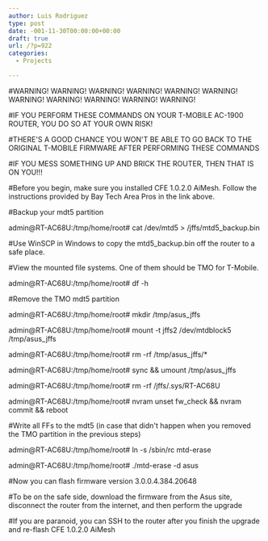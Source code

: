 ```yaml
---
author: Luis Rodriguez
type: post
date: -001-11-30T00:00:00+00:00
draft: true
url: /?p=922
categories:
  - Projects

---
```

#WARNING! WARNING! WARNING! WARNING! WARNING! WARNING! WARNING! WARNING! WARNING! WARNING! WARNING!
  
#IF YOU PERFORM THESE COMMANDS ON YOUR T-MOBILE AC-1900 ROUTER, YOU DO SO AT YOUR OWN RISK!
  
#THERE'S A GOOD CHANCE YOU WON'T BE ABLE TO GO BACK TO THE ORIGINAL T-MOBILE FIRMWARE AFTER PERFORMING THESE COMMANDS
  
#IF YOU MESS SOMETHING UP AND BRICK THE ROUTER, THEN THAT IS ON YOU!!!

#Before you begin, make sure you installed CFE 1.0.2.0 AiMesh. Follow the instructions provided by Bay Tech Area Pros in the link above.
  
#Backup your mdt5 partition
  
admin@RT-AC68U:/tmp/home/root# cat /dev/mtd5 > /jffs/mtd5_backup.bin

#Use WinSCP in Windows to copy the mtd5_backup.bin off the router to a safe place.

#View the mounted file systems. One of them should be TMO for T-Mobile.
  
admin@RT-AC68U:/tmp/home/root# df -h

#Remove the TMO mdt5 partition
  
admin@RT-AC68U:/tmp/home/root# mkdir /tmp/asus_jffs
  
admin@RT-AC68U:/tmp/home/root# mount -t jffs2 /dev/mtdblock5 /tmp/asus_jffs
  
admin@RT-AC68U:/tmp/home/root# rm -rf /tmp/asus_jffs/*
  
admin@RT-AC68U:/tmp/home/root# sync && umount /tmp/asus_jffs
  
admin@RT-AC68U:/tmp/home/root# rm -rf /jffs/.sys/RT-AC68U
  
admin@RT-AC68U:/tmp/home/root# nvram unset fw_check && nvram commit && reboot

#Write all FFs to the mdt5 (in case that didn't happen when you removed the TMO partition in the previous steps)
  
admin@RT-AC68U:/tmp/home/root# ln -s /sbin/rc mtd-erase
  
admin@RT-AC68U:/tmp/home/root# ./mtd-erase -d asus

#Now you can flash firmware version 3.0.0.4.384.20648
  
#To be on the safe side, download the firmware from the Asus site, disconnect the router from the internet, and then perform the upgrade
  
#If you are paranoid, you can SSH to the router after you finish the upgrade and re-flash CFE 1.0.2.0 AiMesh